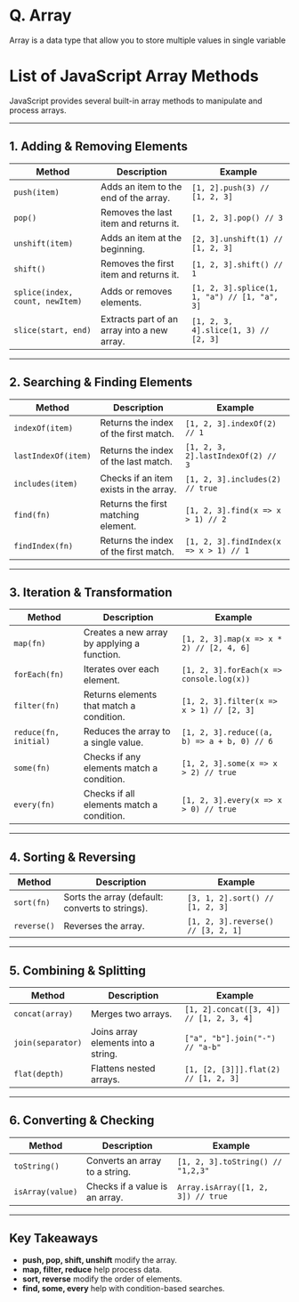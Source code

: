 # Q. Array
Array is a data type that allow you to store multiple values in single variable

# List of JavaScript Array Methods

JavaScript provides several built-in array methods to manipulate and process arrays.

---

## **1. Adding & Removing Elements**
| Method | Description | Example |
|--------|------------|---------|
| `push(item)` | Adds an item to the end of the array. | `[1, 2].push(3) // [1, 2, 3]` |
| `pop()` | Removes the last item and returns it. | `[1, 2, 3].pop() // 3` |
| `unshift(item)` | Adds an item at the beginning. | `[2, 3].unshift(1) // [1, 2, 3]` |
| `shift()` | Removes the first item and returns it. | `[1, 2, 3].shift() // 1` |
| `splice(index, count, newItem)` | Adds or removes elements. | `[1, 2, 3].splice(1, 1, "a") // [1, "a", 3]` |
| `slice(start, end)` | Extracts part of an array into a new array. | `[1, 2, 3, 4].slice(1, 3) // [2, 3]` |

---

## **2. Searching & Finding Elements**
| Method | Description | Example |
|--------|------------|---------|
| `indexOf(item)` | Returns the index of the first match. | `[1, 2, 3].indexOf(2) // 1` |
| `lastIndexOf(item)` | Returns the index of the last match. | `[1, 2, 3, 2].lastIndexOf(2) // 3` |
| `includes(item)` | Checks if an item exists in the array. | `[1, 2, 3].includes(2) // true` |
| `find(fn)` | Returns the first matching element. | `[1, 2, 3].find(x => x > 1) // 2` |
| `findIndex(fn)` | Returns the index of the first match. | `[1, 2, 3].findIndex(x => x > 1) // 1` |

---

## **3. Iteration & Transformation**
| Method | Description | Example |
|--------|------------|---------|
| `map(fn)` | Creates a new array by applying a function. | `[1, 2, 3].map(x => x * 2) // [2, 4, 6]` |
| `forEach(fn)` | Iterates over each element. | `[1, 2, 3].forEach(x => console.log(x))` |
| `filter(fn)` | Returns elements that match a condition. | `[1, 2, 3].filter(x => x > 1) // [2, 3]` |
| `reduce(fn, initial)` | Reduces the array to a single value. | `[1, 2, 3].reduce((a, b) => a + b, 0) // 6` |
| `some(fn)` | Checks if any elements match a condition. | `[1, 2, 3].some(x => x > 2) // true` |
| `every(fn)` | Checks if all elements match a condition. | `[1, 2, 3].every(x => x > 0) // true` |

---

## **4. Sorting & Reversing**
| Method | Description | Example |
|--------|------------|---------|
| `sort(fn)` | Sorts the array (default: converts to strings). | `[3, 1, 2].sort() // [1, 2, 3]` |
| `reverse()` | Reverses the array. | `[1, 2, 3].reverse() // [3, 2, 1]` |

---

## **5. Combining & Splitting**
| Method | Description | Example |
|--------|------------|---------|
| `concat(array)` | Merges two arrays. | `[1, 2].concat([3, 4]) // [1, 2, 3, 4]` |
| `join(separator)` | Joins array elements into a string. | `["a", "b"].join("-") // "a-b"` |
| `flat(depth)` | Flattens nested arrays. | `[1, [2, [3]]].flat(2) // [1, 2, 3]` |

---

## **6. Converting & Checking**
| Method | Description | Example |
|--------|------------|---------|
| `toString()` | Converts an array to a string. | `[1, 2, 3].toString() // "1,2,3"` |
| `isArray(value)` | Checks if a value is an array. | `Array.isArray([1, 2, 3]) // true` |

---

## **Key Takeaways**
- **push, pop, shift, unshift** modify the array.
- **map, filter, reduce** help process data.
- **sort, reverse** modify the order of elements.
- **find, some, every** help with condition-based searches.
